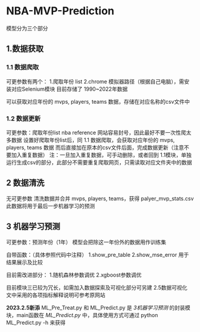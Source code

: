 ﻿# NBA-MVP-Prediction
模型分为三个部分

## 1.数据获取
### 1.1 数据爬取

可更参数有两个：
1.爬取年份 list
2.chrome 模拟器路径（根据自己电脑），需安装对应Selenium模块
目前存储了 1990~2022年数据

可以获取对应年份的 mvps, players, teams 数据，存储在对应名称的csv文件中

### 1.2 数据更新
可更参数：爬取年份list
nba reference 网站容易封号，因此最好不要一次性爬太多数据
设置好爬取年份list后，同 1.1 数据爬取，会获取对应年份的 mvps, players, teams 数据
而后直接加在原本的csv文件后面，完成数据更新（注意不要加入重复数据）
注：一旦加入重复数据，可手动删除，或者回到 1.1模块，单独运行生成csv的部分，此部分不需要重复爬取网页，只需读取对应文件夹中的数据

## 2 数据清洗
无可更参数
清洗数据并合并 mvps, players, teams，获得 palyer_mvp_stats.csv 
此数据将用于最后一步机器学习的预测

## 3 机器学习预测
可更参数：预测年份（1年）
模型会把除这一年份外的数据用作训练集

自带函数：（具体参照代码中注释）
1.show_pre_table
2.show_mse_error
用于结果展示及比较

目前需改进部分：
1.随机森林参数调优
2.xgboost参数调优


目前模块三已较为冗长，如需加入数据探索及可视化部分可另建 2.5数据可视化
文中采用的各项指标解释说明可参考原网站

**2023.2.5新添**
ML_Pre_Treat.py 和 ML_Predict.py 是 *3机器学习预测* 的封装模块，main函数在 *ML_Predict.py* 中，具体使用方式可通过 python ML_Predict.py -h 来获得

